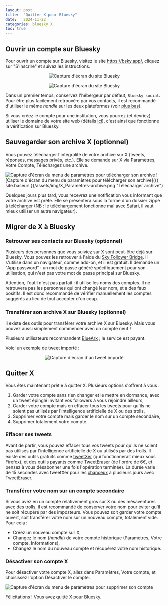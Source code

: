 ```yaml
---
layout: post
title:  "Quitter X pour Bluesky"
date:   2024-11-22
categories: bluesky X
toc: true
---
```


## <a name="openbsky"></a> Ouvrir un compte sur Bluesky

Pour ouvrir un compte sur Bluesky, visitez le site <https://bsky.app/>, cliquez sur "S'inscrire" et suivez les instructions.  

<p align="center">
<img align="center" src="/assets/img/bsky_welcome.png" title = "Vous avez bien raison de changer de site" alt = "Capture d'écran du site Bluesky">
</p>

<p align="center">
<img align="center" src="{{ site.baseurl }}/assets/img/bsky_welcome.png" title = "Vous avez bien raison de changer de site" alt = "Capture d'écran du site Bluesky">
</p>



Dans un premier temps, conservez l'hébergeur par défaut, `Bluesky social`. Pour être plus facilement retrouvé·e par vos contacts, il est recommandé d'utiliser le même *handle* sur les deux plateformes (voir <a href = "#bridge">plus bas</a>).

Si vous créez le compte pour une institution, vous pourrez (et devriez) utiliser le domaine de votre site web (détails [ici](https://bsky.social/about/blog/4-28-2023-domain-handle-tutorial)), c'est ainsi que fonctionne la vérification sur Bluesky.

## <a name="backupX"></a> Sauvegarder son archive X (optionnel)

Vous pouvez télécharger l'intégralité de votre archive sur X (tweets, réponses, messages privés, etc.). Elle se demande sur X via Paramètres, Votre Compte, Téléchargez une archive.

![Capture d'écran du menu de paramètres pour télécharger son archive](/assets/img/X_Parametres-archive.png "Télécharger archive")
![Capture d'écran du menu de paramètres pour télécharger son archive]({{ site.baseurl }}/assets/img/X_Parametres-archive.png "Télécharger archive")

Quelques jours plus tard, vous recevrez une notification vous informant que votre archive est prête. Elle se présentera sous la forme d'un dossier zippé à télécharger (NB : le téléchargement fonctionne mal avec Safari, il vaut mieux utiliser un autre navigateur).

## <a name = "migrer"></a> Migrer de X à Bluesky

### <a name="bridge"></a> Retrouver ses contacts sur Bluesky (optionnel)

Plusieurs des personnes que vous suiviez sur X sont peut-être déjà sur Bluesky. Vous pouvez les retrouver à l'aide du [Sky Follower Bridge](https://www.sky-follower-bridge.dev/fr/get-started.html). Il s'utilise dans un navigateur, comme add-on, et il est gratuit. Il demande un "App password" : un mot de passe généré spécifiquement pour son utilisation, qui n'est pas votre mot de passe principal sur Bluesky.

Attention, l'outil n'est pas parfait : il utilise les noms des comptes. Il ne retrouvera pas les personnes qui ont changé leur nom, et a des faux positifs. Il est donc recommandé de vérifier manuellement les comptes suggérés au lieu de tout accepter d'un coup.

### <a name="arc"></a> Transférer son archive X sur Bluesky (optionnel)

Il existe des outils pour transférer votre archive X sur Bluesky. Mais vous pouvez aussi simplement commencer avec un compte neuf !

Plusieurs utilisateurs recommandent [BlueArk](https://blueark.app/en-us/) ; le service est payant.

Voici un exemple de tweet importé :  
<p align="center">
<img align="center" src="/assets/img/bsky_import.png" title = "Oui les données vont actuellement toutes dans le sens d'une origine naturelle" alt = "Capture d'écran d'un tweet importé">
</p>

## <a name = "leaveX"></a> Quitter X

Vous êtes maintenant prêt·e à quitter X. Plusieurs options s'offrent à vous :  
1.  Garder votre compte sans rien changer et le mettre en dormance, avec un tweet épinglé invitant vos followers à vous rejoindre ailleurs,  
2.  Garder votre compte mais en effacer tous les tweets pour qu'ils ne soient pas utilisés par l'intelligence artificielle de X ou des trolls,  
3.  Supprimer votre compte mais garder le nom sur un compte secondaire,  
4.  Supprimer totalement votre compte.  

### Effacer ses tweets

Avant de partir, vous pouvez effacer tous vos tweets pour qu'ils ne soient pas utilisés par l'intelligence artificielle de X ou utilisés par des trolls. Il existe des outils gratuits comme [tweetXer](https://github.com/lucahammer/tweetXer?tab=readme-ov-file) (qui fonctionnerait mieux sous Firefox), et des outils payants comme [TweetEraser](www.tweeteraser.com) (de l'ordre de 6€, et pensez à vous désabonner une fois l'opération terminée). La durée varie : de 15 secondes avec tweetXer pour les [chanceux](https://bsky.app/profile/carlbergstrom.com/post/3lana2nuobs2k) à plusieurs jours avec TweetEraser.

### Transférer votre nom sur un compte secondaire

Si vous avez eu un compte relativement gros sur X ou des mésaventures avec des trolls, il est recommandé de conserver votre nom pour éviter qu'il ne soit récupéré par des imposteurs. Vous pouvez soit garder votre compte ouvert, soit transférer votre nom sur un nouveau compte, totalement vide. Pour cela :  
-  Créez un nouveau compte sur X,  
-  Changez le nom (*handle*) de votre compte historique (Paramètres, Votre compte, Informations),  
-  Changez le nom du nouveau compte et récupérez votre nom historique.  

### <a name = "endX"></a> Désactiver son compte X

Pour désactiver votre compte X, allez dans Paramètres, Votre compte, et choisissez l'option Désactiver le compte.  

![Capture d'écran du menu de paramètres pour supprimer son compte](/assets/img/X_Parametres-desactiver.png "Désactiver son compte")

Félicitations ! Vous avez quitté X pour Bluesky.
